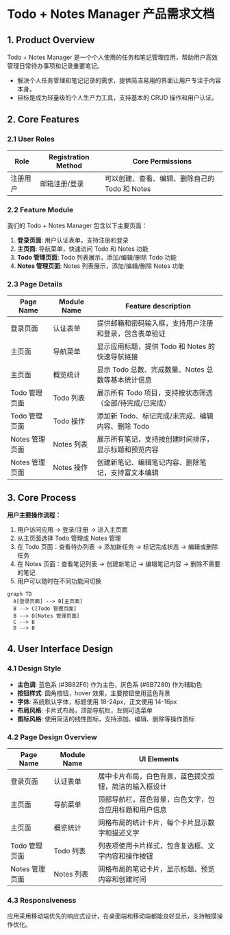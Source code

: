 # Todo + Notes Manager 产品需求文档

## 1. Product Overview

Todo + Notes Manager 是一个个人使用的任务和笔记管理应用，帮助用户高效管理日常待办事项和记录重要笔记。
- 解决个人任务管理和笔记记录的需求，提供简洁易用的界面让用户专注于内容本身。
- 目标是成为轻量级的个人生产力工具，支持基本的 CRUD 操作和用户认证。

## 2. Core Features

### 2.1 User Roles

| Role | Registration Method | Core Permissions |
|------|---------------------|------------------|
| 注册用户 | 邮箱注册/登录 | 可以创建、查看、编辑、删除自己的 Todo 和 Notes |

### 2.2 Feature Module

我们的 Todo + Notes Manager 包含以下主要页面：
1. **登录页面**: 用户认证表单，支持注册和登录
2. **主页面**: 导航菜单，快速访问 Todo 和 Notes 功能
3. **Todo 管理页面**: Todo 列表展示，添加/编辑/删除 Todo 功能
4. **Notes 管理页面**: Notes 列表展示，添加/编辑/删除 Notes 功能

### 2.3 Page Details

| Page Name | Module Name | Feature description |
|-----------|-------------|---------------------|
| 登录页面 | 认证表单 | 提供邮箱和密码输入框，支持用户注册和登录，包含表单验证 |
| 主页面 | 导航菜单 | 显示应用标题，提供 Todo 和 Notes 的快速导航链接 |
| 主页面 | 概览统计 | 显示 Todo 总数、完成数量、Notes 总数等基本统计信息 |
| Todo 管理页面 | Todo 列表 | 展示所有 Todo 项目，支持按状态筛选（全部/待完成/已完成） |
| Todo 管理页面 | Todo 操作 | 添加新 Todo、标记完成/未完成、编辑内容、删除 Todo |
| Notes 管理页面 | Notes 列表 | 展示所有笔记，支持按创建时间排序，显示标题和预览内容 |
| Notes 管理页面 | Notes 操作 | 创建新笔记、编辑笔记内容、删除笔记，支持富文本编辑 |

## 3. Core Process

**用户主要操作流程：**

1. 用户访问应用 → 登录/注册 → 进入主页面
2. 从主页面选择 Todo 管理或 Notes 管理
3. 在 Todo 页面：查看待办列表 → 添加新任务 → 标记完成状态 → 编辑或删除任务
4. 在 Notes 页面：查看笔记列表 → 创建新笔记 → 编辑笔记内容 → 删除不需要的笔记
5. 用户可以随时在不同功能间切换

```mermaid
graph TD
  A[登录页面] --> B[主页面]
  B --> C[Todo 管理页面]
  B --> D[Notes 管理页面]
  C --> B
  D --> B
```

## 4. User Interface Design

### 4.1 Design Style

- **主色调**: 蓝色系 (#3B82F6) 作为主色，灰色系 (#6B7280) 作为辅助色
- **按钮样式**: 圆角按钮，hover 效果，主要按钮使用蓝色背景
- **字体**: 系统默认字体，标题使用 18-24px，正文使用 14-16px
- **布局风格**: 卡片式布局，顶部导航栏，左侧可选菜单
- **图标风格**: 使用简洁的线性图标，支持添加、编辑、删除等操作图标

### 4.2 Page Design Overview

| Page Name | Module Name | UI Elements |
|-----------|-------------|-------------|
| 登录页面 | 认证表单 | 居中卡片布局，白色背景，蓝色提交按钮，简洁的输入框设计 |
| 主页面 | 导航菜单 | 顶部导航栏，蓝色背景，白色文字，包含应用标题和用户信息 |
| 主页面 | 概览统计 | 网格布局的统计卡片，每个卡片显示数字和描述文字 |
| Todo 管理页面 | Todo 列表 | 列表项使用卡片样式，包含复选框、文字内容和操作按钮 |
| Notes 管理页面 | Notes 列表 | 网格布局的笔记卡片，显示标题、预览内容和创建时间 |

### 4.3 Responsiveness

应用采用移动端优先的响应式设计，在桌面端和移动端都能良好显示，支持触摸操作优化。